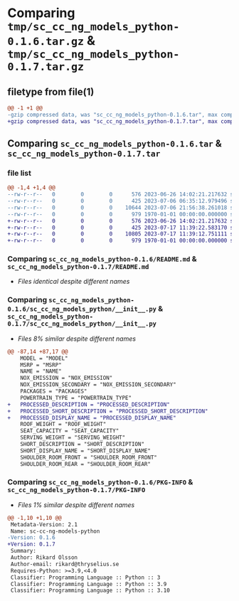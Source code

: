 # Comparing `tmp/sc_cc_ng_models_python-0.1.6.tar.gz` & `tmp/sc_cc_ng_models_python-0.1.7.tar.gz`

## filetype from file(1)

```diff
@@ -1 +1 @@
-gzip compressed data, was "sc_cc_ng_models_python-0.1.6.tar", max compression
+gzip compressed data, was "sc_cc_ng_models_python-0.1.7.tar", max compression
```

## Comparing `sc_cc_ng_models_python-0.1.6.tar` & `sc_cc_ng_models_python-0.1.7.tar`

### file list

```diff
@@ -1,4 +1,4 @@
--rw-r--r--   0        0        0      576 2023-06-26 14:02:21.217632 sc_cc_ng_models_python-0.1.6/README.md
--rw-r--r--   0        0        0      425 2023-07-06 06:35:12.979496 sc_cc_ng_models_python-0.1.6/pyproject.toml
--rw-r--r--   0        0        0    10644 2023-07-06 21:56:38.261018 sc_cc_ng_models_python-0.1.6/sc_cc_ng_models_python/__init__.py
--rw-r--r--   0        0        0      979 1970-01-01 00:00:00.000000 sc_cc_ng_models_python-0.1.6/PKG-INFO
+-rw-r--r--   0        0        0      576 2023-06-26 14:02:21.217632 sc_cc_ng_models_python-0.1.7/README.md
+-rw-r--r--   0        0        0      425 2023-07-17 11:39:22.583170 sc_cc_ng_models_python-0.1.7/pyproject.toml
+-rw-r--r--   0        0        0    10805 2023-07-17 11:39:12.751111 sc_cc_ng_models_python-0.1.7/sc_cc_ng_models_python/__init__.py
+-rw-r--r--   0        0        0      979 1970-01-01 00:00:00.000000 sc_cc_ng_models_python-0.1.7/PKG-INFO
```

### Comparing `sc_cc_ng_models_python-0.1.6/README.md` & `sc_cc_ng_models_python-0.1.7/README.md`

 * *Files identical despite different names*

### Comparing `sc_cc_ng_models_python-0.1.6/sc_cc_ng_models_python/__init__.py` & `sc_cc_ng_models_python-0.1.7/sc_cc_ng_models_python/__init__.py`

 * *Files 8% similar despite different names*

```diff
@@ -87,14 +87,17 @@
 	MODEL = "MODEL"
 	MSRP = "MSRP"
 	NAME = "NAME"
 	NOX_EMISSION = "NOX_EMISSION"
 	NOX_EMISSION_SECONDARY = "NOX_EMISSION_SECONDARY"
 	PACKAGES = "PACKAGES"
 	POWERTRAIN_TYPE = "POWERTRAIN_TYPE"
+	PROCESSED_DESCRIPTION = "PROCESSED_DESCRIPTION"
+	PROCESSED_SHORT_DESCRIPTION = "PROCESSED_SHORT_DESCRIPTION"
+	PROCESSED_DISPLAY_NAME = "PROCESSED_DISPLAY_NAME"
 	ROOF_WEIGHT = "ROOF_WEIGHT"
 	SEAT_CAPACITY = "SEAT_CAPACITY"
 	SERVING_WEIGHT = "SERVING_WEIGHT"
 	SHORT_DESCRIPTION = "SHORT_DESCRIPTION"
 	SHORT_DISPLAY_NAME = "SHORT_DISPLAY_NAME"
 	SHOULDER_ROOM_FRONT = "SHOULDER_ROOM_FRONT"
 	SHOULDER_ROOM_REAR = "SHOULDER_ROOM_REAR"
```

### Comparing `sc_cc_ng_models_python-0.1.6/PKG-INFO` & `sc_cc_ng_models_python-0.1.7/PKG-INFO`

 * *Files 1% similar despite different names*

```diff
@@ -1,10 +1,10 @@
 Metadata-Version: 2.1
 Name: sc-cc-ng-models-python
-Version: 0.1.6
+Version: 0.1.7
 Summary: 
 Author: Rikard Olsson
 Author-email: rikard@thryselius.se
 Requires-Python: >=3.9,<4.0
 Classifier: Programming Language :: Python :: 3
 Classifier: Programming Language :: Python :: 3.9
 Classifier: Programming Language :: Python :: 3.10
```

